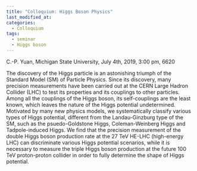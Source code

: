 ```yaml
---
title: "Colloquium: Higgs Boson Physics"
last_modified_at: 
categories:
  - Colloquium
tags:
  - seminar
  - Higgs boson
---
```


C.-P. Yuan, Michigan State University, July 4th, 2019, 3:00 pm, 6620

The discovery of the Higgs particle is an astonishing triumph of the Standard Model (SM) of Particle Physics. Since its discovery, many precision measurements have been carried out at the CERN Large Hadron Collider (LHC) to test its properties and its couplings to other particles. Among all the couplings of the Higgs boson, its self-couplings are the least known, which leaves the nature of the Higgs potential undetermined. Motivated by many new physics models, we systematically classify various types of Higgs potential, different from the Landau-Ginzburg type of the SM, such as the psuedo-Goldstone Higgs, Coleman-Weinberg Higgs and Tadpole-induced Higgs. We find that the precision measurement of the double Higgs boson production rate at the 27 TeV HE-LHC (high-energy LHC) can discriminate various Higgs potential scenarios, while it is necessary to measure the triple Higgs boson production at the future 100 TeV proton-proton collider in order to fully determine the shape of Higgs potential.

